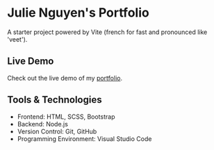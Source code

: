 # Julie Nguyen's Portfolio
A starter project powered by Vite (french for fast and pronounced like 'veet').

## Live Demo
Check out the live demo of my [portfolio](https://julie-nguyen.netlify.app/).

## Tools & Technologies
- Frontend: HTML, SCSS, Bootstrap
- Backend: Node.js
- Version Control: Git, GitHub
- Programming Environment: Visual Studio Code
